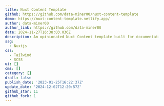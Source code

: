 ```yaml
---
title: Nuxt Content Template
github: https://github.com/data-miner00/nuxt-content-template
demo: https://nuxt-content-template.netlify.app/
author: data-miner00
author_link: https://github.com/data-miner00
date: 2024-11-27T16:38:03.036Z
description: An opinionated Nuxt Content template built for documentation
ssg:
  - Nuxtjs
css:
  - Tailwind
  - SCSS
ui: []
cms: []
category: []
draft: false
publish_date: '2023-01-25T16:22:37Z'
update_date: '2024-12-02T12:20:57Z'
github_star: 11
github_fork: 1
---
```


